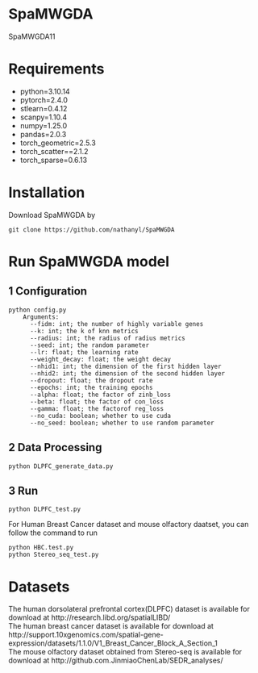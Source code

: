 # SpaMWGDA
SpaMWGDA11
# Requirements
<ul>
  <li>python=3.10.14</li>
  <li>pytorch=2.4.0</li>
  <li>stlearn=0.4.12</li>
  <li>scanpy=1.10.4</li>
  <li>numpy=1.25.0</li>
  <li>pandas=2.0.3</li>
  <li>torch_geometric=2.5.3</li>
  <li>torch_scatter==2.1.2</li>
  <li>torch_sparse=0.6.13</li>
</ul>

# Installation
Download SpaMWGDA by


    git clone https://github.com/nathanyl/SpaMWGDA

# Run SpaMWGDA model

## 1 Configuration
    python config.py
        Arguments:
          --fidm: int; the number of highly variable genes
          --k: int; the k of knn metrics
          --radius: int; the radius of radius metrics
          --seed: int; the random parameter
          --lr: float; the learning rate
          --weight_decay: float; the weight decay
          --nhid1: int; the dimension of the first hidden layer
          --nhid2: int; the dimension of the second hidden layer
          --dropout: float; the dropout rate
          --epochs: int; the training epochs
          --alpha: float; the factor of zinb_loss
          --beta: float; the factor of con_loss
          --gamma: float; the factorof reg_loss
          --no_cuda: boolean; whether to use cuda
          --no_seed: boolean; whether to use random parameter
## 2 Data Processing
    python DLPFC_generate_data.py
## 3 Run
    python DLPFC_test.py
For Human Breast Cancer dataset and mouse olfactory daatset, you can follow the command to run
    
    
    python HBC.test.py 
    python Stereo_seq_test.py

# Datasets
<div>The human dorsolateral prefrontal cortex(DLPFC) dataset is available for download at http://research.libd.org/spatialLIBD/</div>
<div>The human breast cancer dataset is available for download at http://support.10xgenomics.com/spatial-gene-expression/datasets/1.1.0/V1_Breast_Cancer_Block_A_Section_1</div>
<div>The mouse olfactory dataset obtained from Stereo-seq is available for download at http://github.com.JinmiaoChenLab/SEDR_analyses/</br>
